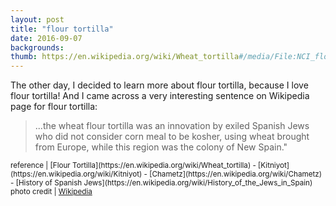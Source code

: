 ```yaml
---
layout: post
title: "flour tortilla"
date: 2016-09-07
backgrounds:
thumb: https://en.wikipedia.org/wiki/Wheat_tortilla#/media/File:NCI_flour_tortillas.jpg
---
```


The other day, I decided to learn more about flour tortilla, because I love flour tortilla! And I came across a very interesting sentence on Wikipedia page for flour tortilla:
>...the wheat flour tortilla was an innovation by exiled Spanish Jews who did not consider corn meal to be kosher, using wheat brought from Europe, while this region was the colony of New Spain."




<small>
reference |
[Flour Tortilla](https://en.wikipedia.org/wiki/Wheat_tortilla) - [Kitniyot](https://en.wikipedia.org/wiki/Kitniyot) - [Chametz](https://en.wikipedia.org/wiki/Chametz) - [History of Spanish Jews](https://en.wikipedia.org/wiki/History_of_the_Jews_in_Spain)
photo credit | <a href="https://en.wikipedia.org/wiki/Wheat_tortilla#/media/File:NCI_flour_tortillas.jpg">Wikipedia</a>
</small>
